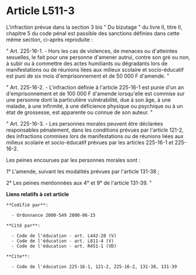 # Article L511-3

L'infraction prévue dans la section 3 bis " Du bizutage " du livre II, titre II, chapitre 5 du code pénal est passible des
sanctions définies dans cette même section, ci-après reproduite :

" Art. 225-16-1. - Hors les cas de violences, de menaces ou d'atteintes sexuelles, le fait pour une personne d'amener autrui,
contre son gré ou non, à subir ou à commettre des actes humiliants ou dégradants lors de manifestations ou de réunions liées
aux milieux scolaire et socio-éducatif est puni de six mois d'emprisonnement et de 50 000 F d'amende. "

" Art. 225-16-2. - L'infraction définie à l'article 225-16-1 est punie d'un an d'emprisonnement et de 100 000 F d'amende
lorsqu'elle est commise sur une personne dont la particulière vulnérabilité, due à son âge, à une maladie, à une infirmité, à
une déficience physique ou psychique ou à un état de grossesse, est apparente ou connue de son auteur. "

" Art. 225-16-3. - Les personnes morales peuvent être déclarées responsables pénalement, dans les conditions prévues par
l'article 121-2, des infractions commises lors de manifestations ou de réunions liées aux milieux scolaire et socio-éducatif
prévues par les articles 225-16-1 et 225-16-2.

Les peines encourues par les personnes morales sont :

1° L'amende, suivant les modalités prévues par l'article 131-38 ;

2° Les peines mentionnées aux 4° et 9° de l'article 131-39. "

**Liens relatifs à cet article**

	**Codifié par**:

	  - Ordonnance 2000-549 2000-06-15

	**Cité par**:

	  - Code de l'éducation - art. L442-20 (V)
	  - Code de l'éducation - art. L811-4 (V)
	  - Code de l'éducation - art. R451-1 (VD)

	**Cite**:

	  - Code de l'éducation 225-16-1, 121-2, 225-16-2, 131-38, 131-39
